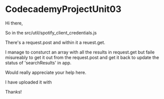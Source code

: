 # CodecademyProjectUnit03

Hi there,

So in the src/util/spotify_client_credentials.js

There's a request.post and within it a reuest.get.

I manage to consturct an array with all the results in request.get but faile misureably to get it out from the request.post and get it back to update the status of 'searchResults' in app.

Would really appreciate your help here.

I have uploaded it with 

Thanks!
